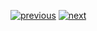 [![previous](https://img.shields.io/badge/%3C%3C%20Previous-%238A2BE2.svg?logo=&logoColor=white)](./4.README.md "previous page") [![next](https://img.shields.io/badge/Next%20%3E%3E-%238A2BE2.svg?logo=&logoColor=white)](./6.README.md "next page")
